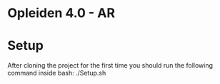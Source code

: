# Opleiden 4.0 - AR

# Setup

After cloning the project for the first time you should run the following command inside bash: ./Setup.sh

